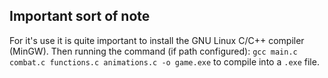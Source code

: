 ## Important sort of note

For it's use it is quite important to install the GNU Linux C/C++ compiler (MinGW). Then running the command (if path configured): `gcc main.c combat.c functions.c animations.c -o game.exe` to compile into a `.exe` file.

